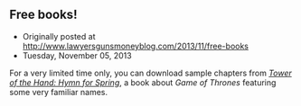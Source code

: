 ## Free books!

 * Originally posted at http://www.lawyersgunsmoneyblog.com/2013/11/free-books
 * Tuesday, November 05, 2013

For a very limited time only, you can download sample chapters from [_Tower of the Hand: Hymn for Spring_](http://www.amazon.com/Blue-Buddha-Marc-N-Kleinhenz-ebook/dp/B00GDGYM7C/ref=sr\_1\_1?ie=UTF8&qid=1383348958&sr=8-1&keywords=blue+buddha+2014), a book about _Game of Thrones_ featuring some very familiar names. 